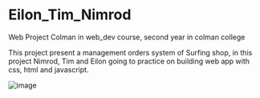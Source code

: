 # Eilon_Tim_Nimrod
Web Project Colman in web_dev course, second year in colman college

This project present a management orders system of Surfing shop,
in this project Nimrod, Tim and Eilon going to practice on building web app with css, html and javascript.

![image](https://user-images.githubusercontent.com/105338215/168820435-4b554934-0ddf-408b-9e7b-00495c2eaca5.png)


